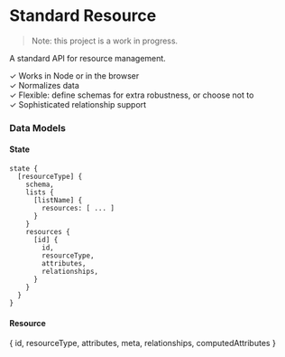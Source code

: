 # Standard Resource

> Note: this project is a work in progress.

A standard API for resource management.

✓ Works in Node or in the browser  
✓ Normalizes data  
✓ Flexible: define schemas for extra robustness, or choose not to  
✓ Sophisticated relationship support  

### Data Models

#### State

```
state {
  [resourceType] {
    schema,
    lists {
      [listName] {
        resources: [ ... ]
      }
    }
    resources {
      [id] {
        id,
        resourceType,
        attributes,
        relationships,
      }
    }
  }
}
```

#### Resource

{
  id,
  resourceType,
  attributes,
  meta,
  relationships,
  computedAttributes
}